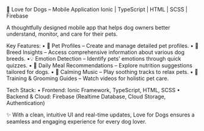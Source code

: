 🐾 Love for Dogs – Mobile Application
Ionic | TypeScript | HTML | SCSS | Firebase

A thoughtfully designed mobile app that helps dog owners better understand, monitor, and care for their pets.

Key Features:
 • 📌 Pet Profiles – Create and manage detailed pet profiles.
 • 🐶 Breed Insights – Access comprehensive information about various dog breeds.
 •💡 Emotion Detection – Identify pets’ emotions through quick quizzes.
 • 🍖 Daily Meal Recommendations – Explore nutrition suggestions tailored for dogs.
 • 🎵 Calming Music – Play soothing tracks to relax pets.
 • 🎥 Training & Grooming Guides – Watch videos for holistic pet care.

Tech Stack:
 • Frontend: Ionic Framework, TypeScript, HTML, SCSS
 • Backend & Cloud: Firebase (Realtime Database, Cloud Storage, Authentication)

✨ With a clean, intuitive UI and real-time updates, Love for Dogs ensures a seamless and engaging experience for every dog lover.
